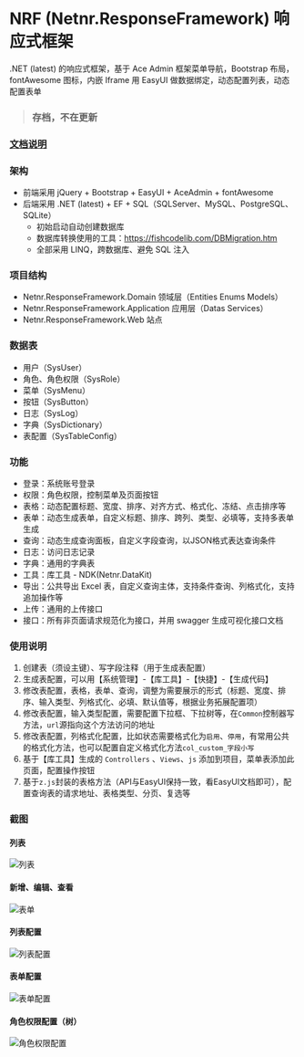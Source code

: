 # NRF (Netnr.ResponseFramework) 响应式框架
.NET (latest) 的响应式框架，基于 Ace Admin 框架菜单导航，Bootstrap 布局，fontAwesome 图标，内嵌 Iframe 用 EasyUI 做数据绑定，动态配置列表，动态配置表单

> ### 存档，不在更新

### [文档说明](Netnr.ResponseFramework.Document.md)

### 架构
- 前端采用 jQuery + Bootstrap + EasyUI + AceAdmin + fontAwesome
- 后端采用 .NET (latest) + EF + SQL（SQLServer、MySQL、PostgreSQL、SQLite）
    - 初始启动自动创建数据库
    - 数据库转换使用的工具：<https://fishcodelib.com/DBMigration.htm>
    - 全部采用 LINQ，跨数据库、避免 SQL 注入

### 项目结构
- Netnr.ResponseFramework.Domain 领域层（Entities Enums Models）
- Netnr.ResponseFramework.Application 应用层（Datas Services）
- Netnr.ResponseFramework.Web 站点

### 数据表
- 用户（SysUser）
- 角色、角色权限（SysRole）
- 菜单（SysMenu）
- 按钮（SysButton）
- 日志（SysLog）
- 字典（SysDictionary）
- 表配置（SysTableConfig）

### 功能
- 登录：系统账号登录
- 权限：角色权限，控制菜单及页面按钮
- 表格：动态配置标题、宽度、排序、对齐方式、格式化、冻结、点击排序等
- 表单：动态生成表单，自定义标题、排序、跨列、类型、必填等，支持多表单生成
- 查询：动态生成查询面板，自定义字段查询，以JSON格式表达查询条件
- 日志：访问日志记录
- 字典：通用的字典表
- 工具：库工具 - NDK(Netnr.DataKit)
- 导出：公共导出 Excel 表，自定义查询主体，支持条件查询、列格式化，支持追加操作等
- 上传：通用的上传接口
- 接口：所有非页面请求规范化为接口，并用 swagger 生成可视化接口文档

### 使用说明
1. 创建表（须设主键）、写字段注释（用于生成表配置）
2. 生成表配置，可以用【系统管理】-【库工具】-【快捷】-【生成代码】
3. 修改表配置，表格，表单、查询，调整为需要展示的形式（标题、宽度、排序、输入类型、列格式化、必填、默认值等，根据业务拓展配置项）
4. 修改表配置，输入类型配置，需要配置下拉框、下拉树等，在`Common`控制器写方法，`url`源指向这个方法访问的地址
5. 修改表配置，列格式化配置，比如状态需要格式化为`启用`、`停用`，有常用公共的格式化方法，也可以配置自定义格式化方法`col_custom_字段小写`
6. 基于【库工具】生成的 `Controllers` 、`Views`、`js` 添加到项目，菜单表添加此页面，配置操作按钮
7. 基于`z.js`封装的表格方法（API与EasyUI保持一致，看EasyUI文档即可），配置查询表的请求地址、表格类型、分页、复选等

### 截图

#### 列表 

![列表](https://gs.zme.ink/2018/05/18/403ce7d002.png)

#### 新增、编辑、查看

![表单](https://gs.zme.ink/2018/05/18/8d25d345b2.png)

#### 列表配置

![列表配置](https://gs.zme.ink/2018/05/18/13da6572a3.png)

#### 表单配置

![表单配置](https://gs.zme.ink/2018/05/18/0c98ee578c.png)

#### 角色权限配置（树）

![角色权限配置](https://gs.zme.ink/2018/08/16/31a55cac78.png)